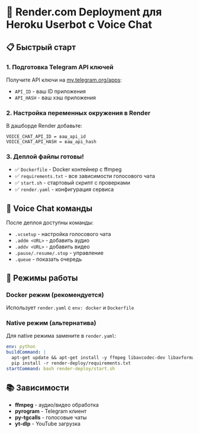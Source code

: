 # 🚀 Render.com Deployment для Heroku Userbot с Voice Chat

## 📋 Быстрый старт

### 1. **Подготовка Telegram API ключей**
Получите API ключи на [my.telegram.org/apps](https://my.telegram.org/apps):
- `API_ID` - ваш ID приложения
- `API_HASH` - ваш хэш приложения

### 2. **Настройка переменных окружения в Render**
В дашборде Render добавьте:
```
VOICE_CHAT_API_ID = ваш_api_id
VOICE_CHAT_API_HASH = ваш_api_hash
```

### 3. **Деплой файлы готовы!**
- ✅ `Dockerfile` - Docker контейнер с ffmpeg
- ✅ `requirements.txt` - все зависимости голосового чата  
- ✅ `start.sh` - стартовый скрипт с проверками
- ✅ `render.yaml` - конфигурация сервиса

## 🎵 Voice Chat команды
После деплоя доступны команды:
- `.vcsetup` - настройка голосового чата
- `.addm <URL>` - добавить аудио
- `.addv <URL>` - добавить видео
- `.pause/.resume/.stop` - управление
- `.queue` - показать очередь

## 🔧 Режимы работы

### Docker режим (рекомендуется)
Использует `render.yaml` с `env: docker` и `Dockerfile`

### Native режим (альтернатива)
Для native режима замените в `render.yaml`:
```yaml
env: python
buildCommand: |
  apt-get update && apt-get install -y ffmpeg libavcodec-dev libavformat-dev libavutil-dev libswscale-dev libswresample-dev &&
  pip install -r render-deploy/requirements.txt
startCommand: bash render-deploy/start.sh
```

## 📚 Зависимости
- **ffmpeg** - аудио/видео обработка
- **pyrogram** - Telegram клиент
- **py-tgcalls** - голосовые чаты  
- **yt-dlp** - YouTube загрузка